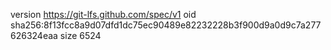version https://git-lfs.github.com/spec/v1
oid sha256:8f13fcc8a9d07dfd1dc75ec90489e82232228b3f900d9a0d9c7a277626324eaa
size 6524
